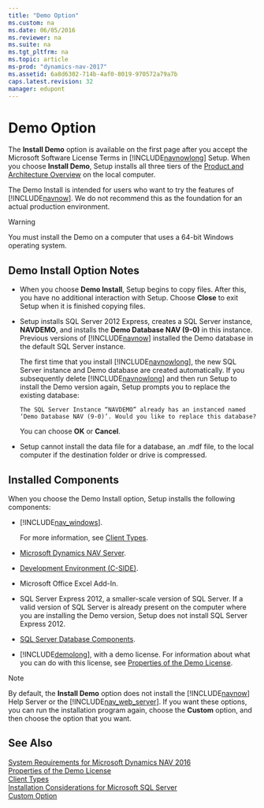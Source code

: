 ```yaml
---
title: "Demo Option"
ms.custom: na
ms.date: 06/05/2016
ms.reviewer: na
ms.suite: na
ms.tgt_pltfrm: na
ms.topic: article
ms-prod: "dynamics-nav-2017"
ms.assetid: 6a8d6302-714b-4af0-8019-970572a79a7b
caps.latest.revision: 32
manager: edupont
---
```

# Demo Option
The **Install Demo** option is available on the first page after you accept the Microsoft Software License Terms in [!INCLUDE[navnowlong](includes/navnowlong_md.md)] Setup. When you choose **Install Demo**, Setup installs all three tiers of the [Product and Architecture Overview](Product-and-Architecture-Overview.md) on the local computer.  
  
 The Demo Install is intended for users who want to try the features of [!INCLUDE[navnow](includes/navnow_md.md)]. We do not recommend this as the foundation for an actual production environment.  
  
> [!WARNING]  
>  You must install the Demo on a computer that uses a 64\-bit Windows operating system.  
  
## Demo Install Option Notes  
  
-   When you choose **Demo Install**, Setup begins to copy files. After this, you have no additional interaction with Setup. Choose **Close** to exit Setup when it is finished copying files.  
  
-   Setup installs SQL Server 2012 Express, creates a SQL Server instance, **NAVDEMO**, and installs the **Demo Database NAV \(9\-0\)** in this instance. Previous versions of [!INCLUDE[navnow](includes/navnow_md.md)] installed the Demo database in the default SQL Server instance.  
  
     The first time that you install [!INCLUDE[navnowlong](includes/navnowlong_md.md)], the new SQL Server instance and Demo database are created automatically. If you subsequently delete [!INCLUDE[navnowlong](includes/navnowlong_md.md)] and then run Setup to install the Demo version again, Setup prompts you to replace the existing database:  
  
     `The SQL Server Instance “NAVDEMO” already has an instanced named ‘Demo Database NAV (9-0)’. Would you like to replace this database?`  
  
     You can choose **OK** or **Cancel**.  
  
-   Setup cannot install the data file for a database, an .mdf file, to the local computer if the destination folder or drive is compressed.  
  
## Installed Components  
 When you choose the Demo Install option, Setup installs the following components:  
  
-   [!INCLUDE[nav_windows](includes/nav_windows_md.md)].  
  
     For more information, see [Client Types](Client-Types.md).  
  
-   [Microsoft Dynamics NAV Server](Microsoft-Dynamics-NAV-Server.md).  
  
-   [Development Environment \(C\-SIDE\)](Development-Environment--C-SIDE-.md).  
  
-   Microsoft Office Excel Add\-In.  
  
-   SQL Server Express 2012, a smaller\-scale version of SQL Server. If a valid version of SQL Server is already present on the computer where you are installing the Demo version, Setup does not install SQL Server Express 2012.  
  
-   [SQL Server Database Components](SQL-Server-Database-Components.md).  
  
-   [!INCLUDE[demolong](includes/demolong_md.md)], with a demo license. For information about what you can do with this license, see [Properties of the Demo License](Properties-of-the-Demo-License.md).  
  
> [!NOTE]  
>  By default, the **Install Demo** option does not install the [!INCLUDE[navnow](includes/navnow_md.md)] Help Server or the [!INCLUDE[nav_web_server](includes/nav_web_server_md.md)]. If you want these options, you can run the installation program again, choose the **Custom** option, and then choose the option that you want.  
  
## See Also  
 [System Requirements for Microsoft Dynamics NAV 2016](System-Requirements-for-Microsoft-Dynamics-NAV-2016.md)   
 [Properties of the Demo License](Properties-of-the-Demo-License.md)   
 [Client Types](Client-Types.md)   
 [Installation Considerations for Microsoft SQL Server](Installation-Considerations-for-Microsoft-SQL-Server.md)   
 [Custom Option](Custom-Option.md)